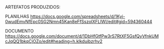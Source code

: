 ARTEFATOS PRODUZIDOS:

PLANILHAS
https://docs.google.com/spreadsheets/d/1Kyi-0wudEmvNfEpc0SG2Nmn45Kan8eFfSszolXFLlWI/edit#gid=594360444

DOCUMENTO
https://docs.google.com/document/d/1DbHfGtfPw3rS7RtXF5GsfQyVfnkUMcJqQQ1bkqCjOZo/edit#heading=h.klkduibzrhv2
